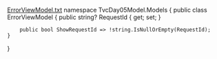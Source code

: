 [ErrorViewModel.txt](https://github.com/user-attachments/files/22516375/ErrorViewModel.txt)
namespace TvcDay05Model.Models
{
    public class ErrorViewModel
    {
        public string? RequestId { get; set; }

        public bool ShowRequestId => !string.IsNullOrEmpty(RequestId);
    }
}
